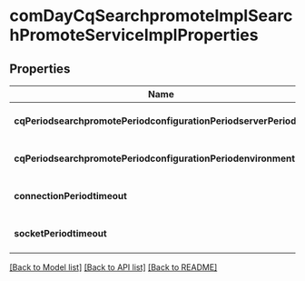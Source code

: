 # comDayCqSearchpromoteImplSearchPromoteServiceImplProperties

## Properties
Name | Type | Description | Notes
------------ | ------------- | ------------- | -------------
**cqPeriodsearchpromotePeriodconfigurationPeriodserverPerioduri** | [**ConfigNodePropertyString**](ConfigNodePropertyString.md) |  | [optional] [default to null]
**cqPeriodsearchpromotePeriodconfigurationPeriodenvironment** | [**ConfigNodePropertyString**](ConfigNodePropertyString.md) |  | [optional] [default to null]
**connectionPeriodtimeout** | [**ConfigNodePropertyInteger**](ConfigNodePropertyInteger.md) |  | [optional] [default to null]
**socketPeriodtimeout** | [**ConfigNodePropertyInteger**](ConfigNodePropertyInteger.md) |  | [optional] [default to null]

[[Back to Model list]](../README.md#documentation-for-models) [[Back to API list]](../README.md#documentation-for-api-endpoints) [[Back to README]](../README.md)


